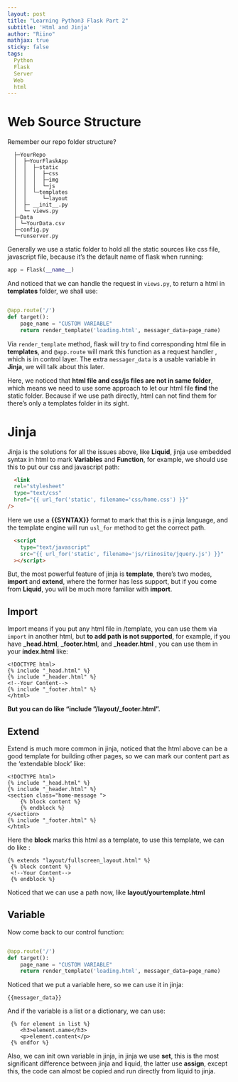 ```yaml
---
layout: post
title: "Learning Python3 Flask Part 2"
subtitle: 'Html and Jinja'
author: "Riino"
mathjax: true
sticky: false
tags:
  Python
  Flask
  Server
  Web
  html
---
```


# Web Source Structure

Remember our repo folder structure?

```
  ├─YourRepo
  │  ├─YourFlaskApp
  │  │  ├─static
  │  │  │  ├─css
  │  │  │  ├─img
  │  │  │  └─js
  │  │  └─templates
  │  │     └─layout
  │  ├─ __init__.py
  │  └─ views.py
  ├─Data
  │	└─YourData.csv
  ├─config.py
  └─runserver.py
```

Generally we use a static folder to hold all the static sources like css file, javascript file, because it’s the default name of flask when running:

```python
app = Flask(__name__)
```

And noticed that we can handle the request in `views.py`, to return a html in **templates** folder, we shall use:

```python

@app.route('/')
def target():
    page_name = "CUSTOM VARIABLE"
    return render_template('loading.html', messager_data=page_name)
```

Via `render_template` method, flask will try to find corresponding html file in **templates**, and `@app.route` will mark this function as a request handler , which is in control layer. The extra `messager_data` is a usable variable in **Jinja**, we will talk about this later.

Here, we noticed that **html file and css/js files are not in same folder**, which means we need to use some approach to let our html file **find** the static folder. Because if we use path directly, html can not find them for there’s only a templates folder in its sight.

# Jinja

Jinja is the solutions for all the issues above, like **Liquid**, jinja use embedded syntax in html to mark **Variables** and **Function**, for example, we should use this to put our css and javascript path:

```html
  <link
  rel="stylesheet"
  type="text/css"
  href="{{ url_for('static', filename='css/home.css') }}"
/>
```

Here we use a **{{SYNTAX}}** format to mark that this is a jinja language, and the template engine will run `usl_for` method to get the correct path.

```html
  <script
    type="text/javascript"
    src="{{ url_for('static', filename='js/riinosite/jquery.js') }}"
  ></script>
```

But, the most powerful feature of jinja is **template**, there’s two modes, **import** and **extend**, where the former has less support, but if you come from **Liquid**, you will be much more familiar with **import**.

## Import

Import means if you put any html file in /template, you can use them via `import` in another html, but **to add path is not supported**, for example, if you have **_head.html**, **_footer.html**, and **_header.html** , you can use them in your **index.html** like:

```jinja2
<!DOCTYPE html>
{% include "_head.html" %}
{% include "_header.html" %}
<!--Your Content-->
{% include "_footer.html" %}
</html>
```

**But you can do like “include ”/layout/_footer.html”.**

## Extend

Extend is much more common in jinja, noticed that the html above can be a good template for building other pages, so we can mark our content part as the ‘extendable block’ like:

```jinja2
<!DOCTYPE html>
{% include "_head.html" %}
{% include "_header.html" %}
<section class="home-message ">
    {% block content %}
    {% endblock %}
</section>
{% include "_footer.html" %}
</html>
```

Here the **block** marks this html as a template, to use this template, we can do like :

```jinja2
{% extends "layout/fullscreen_layout.html" %}
 {% block content %}
 <!--Your Content-->
 {% endblock %}

```

Noticed that we can use a path now, like **layout/yourtemplate.html**

## Variable

Now come back to our control function:

```python

@app.route('/')
def target():
    page_name = "CUSTOM VARIABLE"
    return render_template('loading.html', messager_data=page_name)
```

Noticed that we put a variable here, so we can use it in jinja:

```jinja2
{{messager_data}}
```

And if the variable is a list or a dictionary, we can use:

```jinja2
 {% for element in list %}
 	<h3>element.name</h3>
 	<p>element.content</p>
 {% endfor %}
```

Also, we can init own variable in jinja, in jinja we use **set**, this is the most significant difference between jinja and liquid, the latter use **assign**, except this, the code can almost be copied and run directly from liquid to jinja.

 